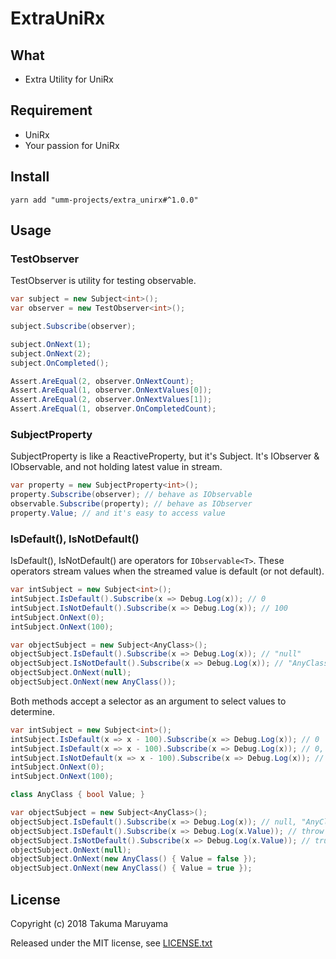 # ExtraUniRx

## What

* Extra Utility for UniRx 

## Requirement

* UniRx
* Your passion for UniRx

## Install

```shell
yarn add "umm-projects/extra_unirx#^1.0.0"
```

## Usage

### TestObserver

TestObserver is utility for testing observable.

```csharp
var subject = new Subject<int>();
var observer = new TestObserver<int>();

subject.Subscribe(observer);

subject.OnNext(1);
subject.OnNext(2);
subject.OnCompleted();

Assert.AreEqual(2, observer.OnNextCount);
Assert.AreEqual(1, observer.OnNextValues[0]);
Assert.AreEqual(2, observer.OnNextValues[1]);
Assert.AreEqual(1, observer.OnCompletedCount);
```

### SubjectProperty

SubjectProperty is like a ReactiveProperty, but it's Subject.
It's IObserver & IObservable, and not holding latest value in stream.

```csharp
var property = new SubjectProperty<int>();
property.Subscribe(observer); // behave as IObservable
observable.Subscribe(property); // behave as IObserver
property.Value; // and it's easy to access value
```

### IsDefault(), IsNotDefault()

IsDefault(), IsNotDefault() are operators for `IObservable<T>`.
These operators stream values when the streamed value is default (or not default).

```csharp
var intSubject = new Subject<int>();
intSubject.IsDefault().Subscribe(x => Debug.Log(x)); // 0
intSubject.IsNotDefault().Subscribe(x => Debug.Log(x)); // 100
intSubject.OnNext(0);
intSubject.OnNext(100);

var objectSubject = new Subject<AnyClass>();
objectSubject.IsDefault().Subscribe(x => Debug.Log(x)); // "null"
objectSubject.IsNotDefault().Subscribe(x => Debug.Log(x)); // "AnyClass"
objectSubject.OnNext(null);
objectSubject.OnNext(new AnyClass());
```

Both methods accept a selector as an argument to select values to determine.

```csharp
var intSubject = new Subject<int>();
intSubject.IsDefault(x => x - 100).Subscribe(x => Debug.Log(x)); // 0
intSubject.IsDefault(x => x - 100).Subscribe(x => Debug.Log(x)); // 0, 100
intSubject.IsNotDefault(x => x - 100).Subscribe(x => Debug.Log(x)); // 100
intSubject.OnNext(0);
intSubject.OnNext(100);

class AnyClass { bool Value; }

var objectSubject = new Subject<AnyClass>();
objectSubject.IsDefault().Subscribe(x => Debug.Log(x)); // null, "AnyClass"
objectSubject.IsDefault().Subscribe(x => Debug.Log(x.Value)); // throw NullReferenceException in Subscribe()
objectSubject.IsNotDefault().Subscribe(x => Debug.Log(x.Value)); // true
objectSubject.OnNext(null);
objectSubject.OnNext(new AnyClass() { Value = false });
objectSubject.OnNext(new AnyClass() { Value = true });
```

## License

Copyright (c) 2018 Takuma Maruyama

Released under the MIT license, see [LICENSE.txt](LICENSE.txt)

